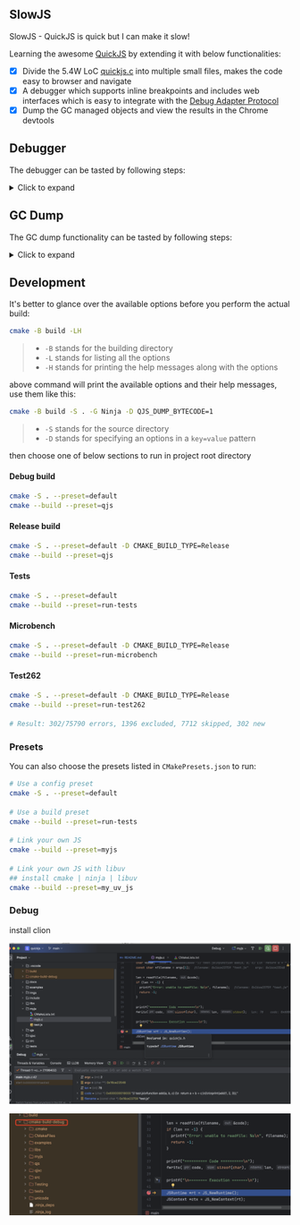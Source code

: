 ## SlowJS

SlowJS - QuickJS is quick but I can make it slow!

Learning the awesome [QuickJS](https://github.com/bellard/quickjs/blob/2788d71e823b522b178db3b3660ce93689534e6d/quickjs.c) by extending it with below functionalities:

- [x] Divide the 5.4W LoC [quickjs.c](https://github.com/bellard/quickjs) into multiple small files, makes the code easy to browser and navigate
- [x] A debugger which supports inline breakpoints and includes web interfaces which is easy to integrate with the [Debug Adapter Protocol](https://microsoft.github.io/debug-adapter-protocol/)
- [x] Dump the GC managed objects and view the results in the Chrome devtools

## Debugger

The debugger can be tasted by following steps:

<details>
  <summary>Click to expand</summary>

1. Build our SlowJS:

    ```bash
    cmake -S . --preset=default
    cmake --build --preset=qjs
    ```

   the location of the built stuff is `./build/qjs/qjs`

2. Make up a file `tmp_test.js` to test:

    ```js
    function add(a, b) {
      const c = a + b;
      return c;
    }

    function sub(a, b) {
      const c = a - b;
      return c;
    }

    function doSth(a, b) {
      return add(a, b) + sub(a, b);
    }

    print(doSth(1, 2));
    ```

3. Start the debugger:

    ```bash
    ./build/qjs/qjs --debug 8097
    ```

3. Connect to the debugger:

    ```bash
    nc 0.0.0.0 8097
    ```

   We use `nc` to communicate with the debugger server, then we can paste come commands to perform debug

4. Call the debugger to launch a new session:

    ```json
    { "type": "launch", "data": { "file": "./tmp_test.js" } }
    ```

   Paste above json into the `nc` REPL and press `ENTER`

5. Set breakpoints:

    ```json
    {
      "type": "setBreakpoint",
      "data": { "file": "./tmp_test.js", "line": 3, "col": 0 }
    }
    ```

    ```json
    {
      "type": "setBreakpoint",
      "data": { "file": "./tmp_test.js", "line": 8, "col": 0 }
    }
    ```

6. Start to run our test script:

    ```json
    { "type": "run" }
    ```

7. Now the debugger is paused at the first breakpoint, we can list the stack frames:

    ```json
    { "type": "listStackframes" }
    ```

   the output looks like:

    ```json
    {
      "type": "listStackframes",
      "data": [
        {
          "name": "add",
          "file": "./tmp_test.js",
          "line": 1
        },
        {
          "name": "doSth",
          "file": "./tmp_test.js",
          "line": 11
        },
        {
          "name": "<eval>",
          "file": "./tmp_test.js",
          "line": 1
        }
      ]
    }
    ```

8. We can resume the debugger by issuing below command:

    ```json
    { "type": "continue" }
    ```

9. Now the debugger is paused at the second breakpoint, we can print the variable in the topmost stack frame:

    ```json
    { "type": "dumpStackframe", "data": { "i": 0 } }
    ```

   the output looks like:

    ```json
    {
      "type": "dumpStackframe",
      "data": {
        "args": [
          {
            "name": "a",
            "value": 1
          },
          {
            "name": "b",
            "value": 2
          }
        ],
        "vars": [
          {
            "name": "c",
            "value": -1
          }
        ],
        "closure_vars": [],
        "name": "sub",
        "file": "./tmp_test.js",
        "line": 6
      }
    }
    ```

10. We can use the `continue` command resume the debugger again:

    ```json
    { "type": "continue" }
    ```

11. Now the test script is done and the debugger server prints the final results:

    ```bash
    new sess thread is running...
    2
    ```

</details>

## GC Dump

The GC dump functionality can be tasted by following steps:

<details>
  <summary>Click to expand</summary>

1. Build our SlowJS:

    ```bash
    cmake -S . --preset=default
    cmake --build --preset=qjs
    ```

   the location of the built stuff is `./build/qjs/qjs`

2. Make up a file `tmp_test.js` to test:

    ```js
    var o = {
      a: { a1: { a2: 1 } },
      b: { b1: { b2: 1 } },
      c: function () {
        return 1;
      },
      d: new ArrayBuffer((1 << 20) * 50, 0),
      e: new Uint16Array((1 << 20) * 50, 0),
    };

    __js_gcdump_objects();
    print(o); // retain the obj to prevent it from being freed
    ```

3. Run the test script:

    ```bash
    ./build/qjs/qjs tmp_test.js
    ```

4. The output file will have name looks like:

    ```
    Heap.20230318.130209.224.heapsnapshot
    ```
   the filename is in this pattern:

    ```
    Heap.date.time.ms.heapsnapshot
    ```

5. Import the output file into Chrome devtools:

   ![](/docs/imgs/chrome-devtools-load-heap.png)

6. Then we can dig into the heap:

   ![](/docs/imgs/chrome-devtools-heap.png)

</details>

## Development

It's better to glance over the available options before you perform the actual build:

```bash
cmake -B build -LH
```

> - `-B` stands for the building directory
> - `-L` stands for listing all the options
> - `-H` stands for printing the help messages along with the options

above command will print the available options and their help messages, use them like this:

```bash
cmake -B build -S . -G Ninja -D QJS_DUMP_BYTECODE=1
```

> - `-S` stands for the source directory
> - `-D` stands for specifying an options in a `key=value` pattern

then choose one of below sections to run in project root directory

#### Debug build

```bash
cmake -S . --preset=default
cmake --build --preset=qjs
```

#### Release build

```bash
cmake -S . --preset=default -D CMAKE_BUILD_TYPE=Release
cmake --build --preset=qjs
```

#### Tests

```bash
cmake -S . --preset=default
cmake --build --preset=run-tests
```

#### Microbench

```bash
cmake -S . --preset=default -D CMAKE_BUILD_TYPE=Release
cmake --build --preset=run-microbench
```

#### Test262

```bash
cmake -S . --preset=default -D CMAKE_BUILD_TYPE=Release
cmake --build --preset=run-test262

# Result: 302/75790 errors, 1396 excluded, 7712 skipped, 302 new
```

### Presets

You can also choose the presets listed in `CMakePresets.json` to run:

```bash
# Use a config preset
cmake -S . --preset=default

# Use a build preset
cmake --build --preset=run-tests

# Link your own JS
cmake --build --preset=myjs

# Link your own JS with libuv
## install cmake | ninja | libuv
cmake --build --preset=my_uv_js
```

### Debug

install clion

![Use Clion](./imgs/clion.png)

![Build your cmake-build-debug](./imgs/cmake-build-debug.png)